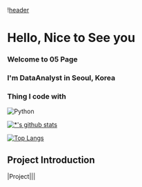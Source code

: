 \![header](https://capsule-render.vercel.app/api?type=wave&color=auto&height=300&section=header&text=깃허브%20특강&fontSize=90&animation=fadeIn)
# Hello, Nice to See you
### Welcome to 05 Page
### I'm DataAnalyst in Seoul, Korea
### Thing I code with 

![Python](https://img.shields.io/badge/python-3670A0?style=for-the-badge&logo=python&logoColor=ffdd54)

[![*'s github stats](https://github-readme-stats.vercel.app/api?username=CHOIYOUNGOH)](https://github.com/CHOIYOUNGOH)

[![Top Langs](https://github-readme-stats.vercel.app/api/top-langs/?username=CHOIYOUNGOH)](https://github.com/CHOIYOUNGOH/github-readme-stats)

## Project Introduction
|Project|||
